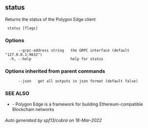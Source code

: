 ##  status

Returns the status of the Polygon Edge client

```
 status [flags]
```

### Options

```
      --grpc-address string   the GRPC interface (default "127.0.0.1:9632")
  -h, --help                  help for status
```

### Options inherited from parent commands

```
      --json   get all outputs in json format (default false)
```

### SEE ALSO

* [](.md)	 - Polygon Edge is a framework for building Ethereum-compatible Blockchain networks

###### Auto generated by spf13/cobra on 18-Mar-2022
